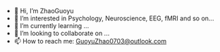 - 👋 Hi, I’m ZhaoGuoyu
- 👀 I’m interested in Psychology, Neuroscience, EEG, fMRI and so on...
- 🌱 I’m currently learning ...
- 💞️ I’m looking to collaborate on ...
- 📫 How to reach me: GuoyuZhao0703@outlook.com

<!---
GuoyuZhaoPSY/GuoyuZhaoPSY is a ✨ special ✨ repository because its `README.md` (this file) appears on your GitHub profile.
You can click the Preview link to take a look at your changes.
--->
